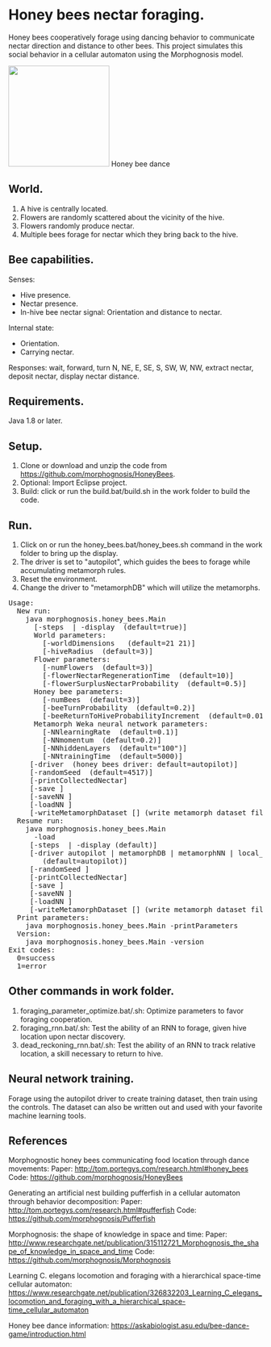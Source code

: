 # Honey bees nectar foraging.

Honey bees cooperatively forage using dancing behavior to communicate nectar direction and distance to other bees.
This project simulates this social behavior in a cellular automaton using the Morphognosis model.

<img src="http://tom.portegys.com/research/morphognosis/waggledance.jpg" width="200" height="200" />
Honey bee dance

## World.

1. A hive is centrally located.
2. Flowers are randomly scattered about the vicinity of the hive.
3. Flowers randomly produce nectar.
4. Multiple bees forage for nectar which they bring back to the hive.

## Bee capabilities.

Senses:
* Hive presence.
* Nectar presence.
* In-hive bee nectar signal: Orientation and distance to nectar.

Internal state:
* Orientation.
* Carrying nectar.

Responses: wait, forward, turn N, NE, E, SE, S, SW, W, NW, extract nectar, deposit nectar, display nectar distance.

## Requirements.

Java 1.8 or later.

## Setup.

1. Clone or download and unzip the code from https://github.com/morphognosis/HoneyBees.
2. Optional: Import Eclipse project.
3. Build: click or run the build.bat/build.sh in the work folder to build the code.

## Run.

1. Click on or run the honey_bees.bat/honey_bees.sh command in the work folder to bring up the display.
2. The driver is set to "autopilot", which guides the bees to forage while accumulating metamorph rules.
3. Reset the environment.
4. Change the driver to "metamorphDB" which will utilize the metamorphs.

<pre>
Usage:
  New run:
    java morphognosis.honey_bees.Main
      [-steps <steps> | -display <true | false> (default=true)]
      World parameters:
        [-worldDimensions <width> <height> (default=21 21)]
        [-hiveRadius <radius> (default=3)]
      Flower parameters:
        [-numFlowers <quantity> (default=3)]
        [-flowerNectarRegenerationTime <steps> (default=10)]
        [-flowerSurplusNectarProbability <probability> (default=0.5)]
      Honey bee parameters:
        [-numBees <quantity> (default=3)]
        [-beeTurnProbability <probability> (default=0.2)]
        [-beeReturnToHiveProbabilityIncrement <probability> (default=0.01)]
      Metamorph Weka neural network parameters:
        [-NNlearningRate <quantity> (default=0.1)]
        [-NNmomentum <quantity> (default=0.2)]
        [-NNhiddenLayers <quantity> (default="100")]
        [-NNtrainingTime <quantity> (default=5000)]
     [-driver <autopilot | metamorphDB | metamorphNN | local_override> (honey bees driver: default=autopilot)]
     [-randomSeed <random number seed> (default=4517)]
     [-printCollectedNectar]
     [-save <file name>]
     [-saveNN <metamorph neural network model file name>]
     [-loadNN <metamorph neural network model file name>]
     [-writeMetamorphDataset [<file name>] (write metamorph dataset file, default=metamorphs.csv)]
  Resume run:
    java morphognosis.honey_bees.Main
      -load <file name>
     [-steps <steps> | -display (default)]
     [-driver autopilot | metamorphDB | metamorphNN | local_override>
        (default=autopilot)]
     [-randomSeed <random number seed>]
     [-printCollectedNectar]
     [-save <file name>]
     [-saveNN <metamorph neural network model file name>]
     [-loadNN <metamorph neural network model file name>]
     [-writeMetamorphDataset [<file name>] (write metamorph dataset file, default=metamorphs.csv)]
  Print parameters:
    java morphognosis.honey_bees.Main -printParameters
  Version:
    java morphognosis.honey_bees.Main -version
Exit codes:
  0=success
  1=error
</pre>

## Other commands in work folder.

1. foraging_parameter_optimize.bat/.sh: Optimize parameters to favor foraging cooperation.
2. foraging_rnn.bat/.sh: Test the ability of an RNN to forage, given hive location upon nectar discovery.
3. dead_reckoning_rnn.bat/.sh: Test the ability of an RNN to track relative location, a skill necessary to return to hive.

## Neural network training.

Forage using the autopilot driver to create training dataset, then train using the controls.
The dataset can also be written out and used with your favorite machine learning tools.

## References

Morphognostic honey bees communicating food location through dance movements:
	Paper: http://tom.portegys.com/research.html#honey_bees
	Code: https://github.com/morphognosis/HoneyBees

Generating an artificial nest building pufferfish in a cellular automaton through behavior decomposition:
	Paper: http://tom.portegys.com/research.html#pufferfish
	Code: https://github.com/morphognosis/Pufferfish
	
Morphognosis: the shape of knowledge in space and time:
	Paper: http://www.researchgate.net/publication/315112721_Morphognosis_the_shape_of_knowledge_in_space_and_time
	Code: https://github.com/morphognosis/Morphognosis
	
Learning C. elegans locomotion and foraging with a hierarchical space-time cellular automaton:	
	https://www.researchgate.net/publication/326832203_Learning_C_elegans_locomotion_and_foraging_with_a_hierarchical_space-time_cellular_automaton
	
Honey bee dance information:
https://askabiologist.asu.edu/bee-dance-game/introduction.html